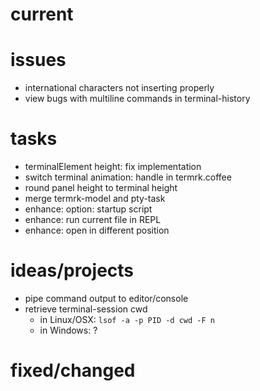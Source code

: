# current

# issues
* international characters not inserting properly
* view bugs with multiline commands in terminal-history

# tasks
* terminalElement height: fix implementation
* switch terminal animation: handle in termrk.coffee
* round panel height to terminal height
* merge termrk-model and pty-task
* enhance: option: startup script
* enhance: run current file in REPL
* enhance: open in different position

# ideas/projects
* pipe command output to editor/console
* retrieve terminal-session cwd
  - in Linux/OSX: `lsof -a -p PID -d cwd -F n`
  - in Windows: ?


# fixed/changed
